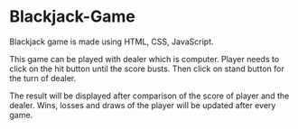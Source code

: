 # Blackjack-Game
Blackjack game is made using HTML, CSS, JavaScript.

This game can be played with dealer which is computer. Player needs to click on the hit button until the score busts. Then click on
stand button for the turn of dealer.

The result will be displayed after comparison of the score of player and the dealer. Wins, losses and draws of the player will be updated
after every game.

